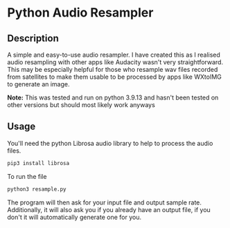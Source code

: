 # Python Audio Resampler

## Description
A simple and easy-to-use audio resampler. I have created this as I realised audio resampling with other apps like Audacity wasn't very straightforward. This may be especially helpful for those who resample wav files recorded from satellites to make them usable to be processed by apps like WXtoIMG to generate an image.

**Note:** This was tested and run on python 3.9.13 and hasn't been tested on other versions but should most likely work anyways


## Usage

You'll need the python Librosa audio library to help to process the audio files.
```bash
pip3 install librosa
```

To run the file
```bash
python3 resample.py
```

The program will then ask for your input file and output sample rate. Additionally, it will also ask you if you already have an output file, if you don't it will automatically generate one for you.